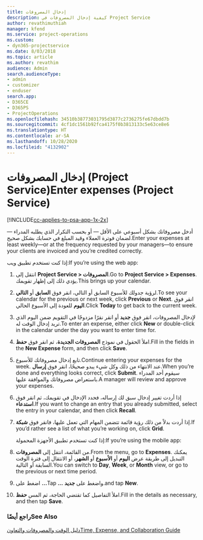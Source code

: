 ```yaml
---
title: إدخال المصروفات
description: كيفية إدخال المصروفات في Project Service
author: revathimuthiah
manager: kfend
ms.service: project-operations
ms.custom:
- dyn365-projectservice
ms.date: 8/03/2018
ms.topic: article
ms.author: revathim
audience: Admin
search.audienceType:
- admin
- customizer
- enduser
search.app:
- D365CE
- D365PS
- ProjectOperations
ms.openlocfilehash: 34510b38773031795d3877c2736275fe67dbdd7b
ms.sourcegitcommit: 4cf1dc1561b92fca4175f0b3813133c5e63ce8e6
ms.translationtype: HT
ms.contentlocale: ar-SA
ms.lasthandoff: 10/28/2020
ms.locfileid: "4132902"
---
```

# <a name="enter-expenses-project-service"></a><span data-ttu-id="519e2-103">إدخال المصروفات (Project Service)</span><span class="sxs-lookup"><span data-stu-id="519e2-103">Enter expenses (Project Service)</span></span>

[!INCLUDE[cc-applies-to-psa-app-1x-2x](../includes/cc-applies-to-psa-app-1x-2x.md)]

<span data-ttu-id="519e2-104">أدخل مصروفاتك بشكل أسبوعي على الأقل — أو بحسب التكرار الذي يطلبه المدراء — لضمان فوترة العملاء وقيد المبلغ في حسابك بشكل صحيح.</span><span class="sxs-lookup"><span data-stu-id="519e2-104">Enter your expenses at least weekly—or at the frequency requested by your managers—to ensure your clients are invoiced and you’re credited correctly.</span></span>  
  
 <span data-ttu-id="519e2-105">إذا كنت تستخدم تطبيق ويب:</span><span class="sxs-lookup"><span data-stu-id="519e2-105">If you’re using the web app:</span></span>  
  
1. <span data-ttu-id="519e2-106">انتقل إلى **Project Service > المصروفات**.</span><span class="sxs-lookup"><span data-stu-id="519e2-106">Go to **Project Service > Expenses**.</span></span> <span data-ttu-id="519e2-107">يؤدي ذلك إلى إظهار تقويمك.</span><span class="sxs-lookup"><span data-stu-id="519e2-107">This brings up your calendar.</span></span>  
  
2. <span data-ttu-id="519e2-108">لرؤية جدولك للأسبوع السابق أو التالي، انقر فوق **السابق** أو **التالي**.</span><span class="sxs-lookup"><span data-stu-id="519e2-108">To see your calendar for the previous or next week, click **Previous** or **Next**.</span></span> <span data-ttu-id="519e2-109">انقر فوق **اليوم** للعودة إلى الأسبوع الحالي.</span><span class="sxs-lookup"><span data-stu-id="519e2-109">Click **Today** to get back to the current week.</span></span>  
  
3. <span data-ttu-id="519e2-110">لإدخال المصروفات، انقر فوق **جديد** أو انقر نقرًا مزدوجًا في التقويم ضمن اليوم الذي تريد إدخال الوقت له.</span><span class="sxs-lookup"><span data-stu-id="519e2-110">To enter an expense, either click **New** or double-click in the calendar under the day you want to enter time for.</span></span>  
  
4. <span data-ttu-id="519e2-111">املأ الحقول في نموذج **المصروفات الجديدة**، ثم انقر فوق **حفظ**.</span><span class="sxs-lookup"><span data-stu-id="519e2-111">Fill in the fields in the **New Expense** form, and then click **Save**.</span></span>  
  
5. <span data-ttu-id="519e2-112">تابع إدخال مصروفاتك للأسبوع.</span><span class="sxs-lookup"><span data-stu-id="519e2-112">Continue entering your expenses for the week.</span></span> <span data-ttu-id="519e2-113">عند الانتهاء من ذلك وكل شيء يبدو صحيحًا، انقر فوق **إرسال**.</span><span class="sxs-lookup"><span data-stu-id="519e2-113">When you’re done and everything looks correct, click **Submit**.</span></span> <span data-ttu-id="519e2-114">سيقوم أحد المدراء باستعراض مصروفاتك والموافقة عليها.</span><span class="sxs-lookup"><span data-stu-id="519e2-114">A manager will review and approve your expenses.</span></span>  
  
6. <span data-ttu-id="519e2-115">إذا أردت تغيير إدخال سبق لك إرساله، فحدد الإدخال في تقويمك، ثم انقر فوق **استدعاء**.</span><span class="sxs-lookup"><span data-stu-id="519e2-115">If you want to change an entry that you already submitted, select the entry in your calendar, and then click **Recall**.</span></span>  
  
7. <span data-ttu-id="519e2-116">إذا أردت بدلاً من ذلك رؤية قائمة تتضمن المهام التي تعمل عليها، فانقر فوق **شبكة**.</span><span class="sxs-lookup"><span data-stu-id="519e2-116">If you’d rather see a list of what you’re working on, click **Grid**.</span></span>  
  
   <span data-ttu-id="519e2-117">إذا كنت تستخدم تطبيق الأجهزة المحمولة:</span><span class="sxs-lookup"><span data-stu-id="519e2-117">If you’re using the mobile app:</span></span>  
  
8. <span data-ttu-id="519e2-118">من القائمة، انتقل إلى **المصروفات**.</span><span class="sxs-lookup"><span data-stu-id="519e2-118">From the menu, go to **Expenses**.</span></span>     <span data-ttu-id="519e2-119">يمكنك التبديل إلى طريقة عرض **اليوم** أو **الأسبوع** أو **الشهر**، أو الانتقال إلى فترة الوقت السابقة أو التالية.</span><span class="sxs-lookup"><span data-stu-id="519e2-119">You can switch to **Day**, **Week**, or **Month** view, or go to the previous or next time period.</span></span>  
  
9. <span data-ttu-id="519e2-120">اضغط على **…**</span><span class="sxs-lookup"><span data-stu-id="519e2-120">Tap **…**</span></span> <span data-ttu-id="519e2-121">واضغط على **جديد**.</span><span class="sxs-lookup"><span data-stu-id="519e2-121">and tap **New**.</span></span>  
  
10. <span data-ttu-id="519e2-122">املأ التفاصيل كما تقتضي الحاجة، ثم المس **حفظ**.</span><span class="sxs-lookup"><span data-stu-id="519e2-122">Fill in the details as necessary, and then tap **Save**.</span></span>  
  
### <a name="see-also"></a><span data-ttu-id="519e2-123">راجع أيضًا</span><span class="sxs-lookup"><span data-stu-id="519e2-123">See Also</span></span>  
 [<span data-ttu-id="519e2-124">دليل الوقت والمصروفات والتعاون</span><span class="sxs-lookup"><span data-stu-id="519e2-124">Time, Expense, and Collaboration Guide</span></span>](../psa/time-expense-collaboration-guide.md)
